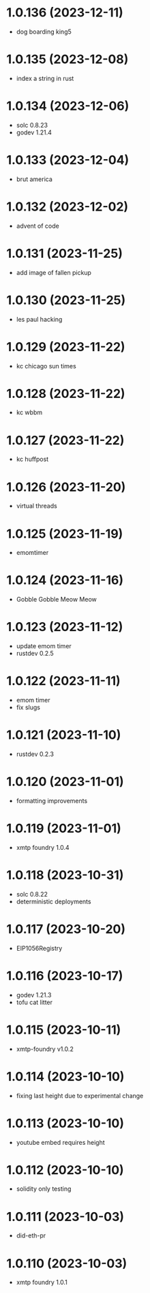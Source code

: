 # 1.0.136 (2023-12-11)

* dog boarding king5

# 1.0.135 (2023-12-08)

* index a string in rust

# 1.0.134 (2023-12-06)

* solc 0.8.23
* godev 1.21.4


# 1.0.133 (2023-12-04)

* brut america

# 1.0.132 (2023-12-02)

* advent of code

# 1.0.131 (2023-11-25)

* add image of fallen pickup

# 1.0.130 (2023-11-25)

* les paul hacking

# 1.0.129 (2023-11-22)

* kc chicago sun times

# 1.0.128 (2023-11-22)

* kc wbbm

# 1.0.127 (2023-11-22)

* kc huffpost

# 1.0.126 (2023-11-20)

* virtual threads

# 1.0.125 (2023-11-19)

* emomtimer

# 1.0.124 (2023-11-16)

* Gobble Gobble Meow Meow

# 1.0.123 (2023-11-12)

* update emom timer
* rustdev 0.2.5

# 1.0.122 (2023-11-11)

* emom timer
* fix slugs

# 1.0.121 (2023-11-10)

* rustdev 0.2.3

# 1.0.120 (2023-11-01)

* formatting improvements

# 1.0.119 (2023-11-01)

* xmtp foundry 1.0.4

# 1.0.118 (2023-10-31)

* solc 0.8.22
* deterministic deployments

# 1.0.117 (2023-10-20)

* EIP1056Registry

# 1.0.116 (2023-10-17)

* godev 1.21.3
* tofu cat litter

# 1.0.115 (2023-10-11)

* xmtp-foundry v1.0.2

# 1.0.114 (2023-10-10)

* fixing last height due to experimental change

# 1.0.113 (2023-10-10)

* youtube embed requires height

# 1.0.112 (2023-10-10)

* solidity only testing

# 1.0.111 (2023-10-03)

* did-eth-pr

# 1.0.110 (2023-10-03)

* xmtp foundry 1.0.1
